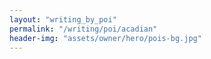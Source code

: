 ```yaml
---
layout: "writing_by_poi"
permalink: "/writing/poi/acadian"
header-img: "assets/owner/hero/pois-bg.jpg"
---
```

